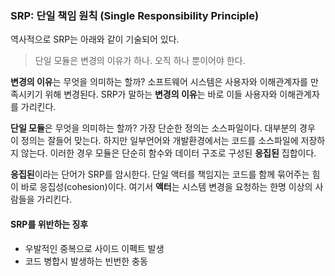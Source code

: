 ### SRP: 단일 책임 원칙 (Single Responsibility Principle)
역사적으로 SRP는 아래와 같이 기술되어 있다.

> 단일 모듈은 변경의 이유가 하나. 오직 하나 뿐이어야 한다.

**변경의 이유**는 무엇을 의미하는 할까? 소프트웨어 시스템은 사용자와 이해관계자를 만족시키기 위해 변경된다.
SRP가 말하는 **변경의 이유**는 바로 이들 사용자와 이해관계자를 가리킨다.

**단일 모듈**은 무엇을 의미하는 할까? 가장 단순한 정의는 소스파일이다. 대부분의 경우 이 정의는 잘들어 맞는다. 하지만 일부언어와 개발환경에서는 코드를 소스파일에 저장하지 않는다. 이러한 경우 모듈은 단순히 함수와 데이터 구조로 구성된 **응집된** 집합이다.

**응집된**이라는 단어가 SRP를 암시한다. 단일 액터를 책임지는 코드를 함께 묶어주는 힘이 바로 응집성(cohesion)이다.
여기서 **액터**는 시스템 변경을 요청하는 한명 이상의 사람들을 가리킨다.

#### SRP를 위반하는 징후
- 우발적인 중복으로 사이드 이펙트 발생
- 코드 병합시 발생하는 빈번한 충동